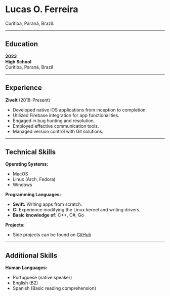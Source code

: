# Lucas O. Ferreira

Curitiba, Paraná, Brazil.

---

## Education

**2023**  
**High School**  
Curitiba, Paraná, Brazil

---

## Experience

**ZiveIt** (2018-Present)  
* Developed native iOS applications from inception to completion.
* Utilized Firebase integration for app functionalities.
* Engaged in bug hunting and resolution.
* Employed effective communication tools.
* Managed version control with Git solutions.

---

## Technical Skills

**Operating Systems:**  
* MacOS  
* Linux (Arch, Fedora)  
* Windows  

**Programming Languages:**  
* **Swift:** Writing apps from scratch.  
* **C:** Experience modifying the Linux kernel and writing drivers.  
* **Basic knowledge of:** C++, C#, Go  

**Projects:**  
* Side projects can be found on [GitHub](https://github.com/Severino-Fonseca)

---

## Additional Skills

**Human Languages:**  
* Portuguese (native speaker)  
* English (B2)  
* Spanish (Basic reading comprehension)
